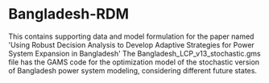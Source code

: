 # Bangladesh-RDM
This contains supporting data and model formulation for the paper named 'Using Robust Decision Analysis to Develop Adaptive Strategies for Power System Expansion in Bangladesh'
The Bangladesh_LCP_v13_stochastic.gms file has the GAMS code for the optimization model of the stochastic version of Bangladesh power system modeling, considering different future states.
